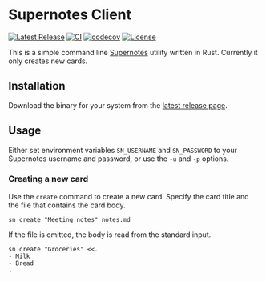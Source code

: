 # Supernotes Client

[![Latest Release](https://img.shields.io/github/v/release/jcassee/supernotes-client?sort=semver)](https://github.com/jcassee/supernotes-client/releases/latest)
[![CI](https://github.com/jcassee/supernotes-client/workflows/CI/badge.svg)](https://github.com/jcassee/supernotes-client/actions?query=workflow%3ACI)
[![codecov](https://codecov.io/gh/jcassee/supernotes-client/branch/master/graph/badge.svg)](https://codecov.io/gh/jcassee/supernotes-client)
[![License](https://img.shields.io/github/license/jcassee/supernotes-client)](https://github.com/jcassee/supernotes-client/blob/master/LICENSE)

This is a simple command line [Supernotes](https://supernotes.app/) utility
written in Rust. Currently it only creates new cards.


## Installation

Download the binary for your system from the
[latest release page](https://github.com/jcassee/supernotes-client/releases).


## Usage

Either set environment variables `SN_USERNAME` and `SN_PASSWORD` to your
Supernotes username and password, or use the `-u` and `-p` options.


### Creating a new card

Use the `create` command to create a new card. Specify the card title and the
file that contains the card body.

    sn create "Meeting notes" notes.md

If the file is omitted, the body is read from the standard input.

    sn create "Groceries" <<.
    - Milk
    - Bread
    .
